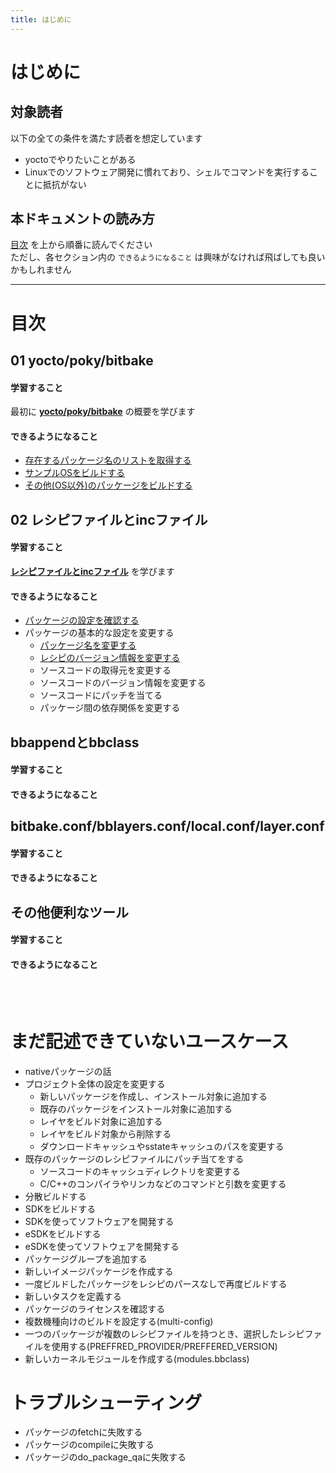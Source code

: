```yaml
---
title: はじめに
---
```


# はじめに

## 対象読者

以下の全ての条件を満たす読者を想定しています  

* yoctoでやりたいことがある
* Linuxでのソフトウェア開発に慣れており、シェルでコマンドを実行することに抵抗がない

## 本ドキュメントの読み方

[目次](#目次) を上から順番に読んでください  
ただし、各セクション内の `できるようになること` は興味がなければ飛ばしても良いかもしれません  

---

<a id="目次"></a>
# 目次

## 01 yocto/poky/bitbake
#### 学習すること
最初に [**yocto/poky/bitbake**](./01-yocto-poky-bitbake/study.md) の概要を学びます  

#### できるようになること

* [存在するパッケージ名のリストを取得する](./01-yocto-poky-bitbake/usecase/01-get-pakcage-list.md)
* [サンプルOSをビルドする](./01-yocto-poky-bitbake/usecase/02-build-sample-os.md)
* [その他(OS以外)のパッケージをビルドする](./01-yocto-poky-bitbake/usecase/03-build-package.md)


## 02 レシピファイルとincファイル
#### 学習すること
[**レシピファイルとincファイル**](./02-recipe-inc/study.md) を学びます  

#### できるようになること

* [パッケージの設定を確認する](./02-recipe-inc/usecase/01_check-package-params.md)
* パッケージの基本的な設定を変更する
    * [パッケージ名を変更する](./02-recipe-inc/usecase/02_change-package-name.md)
    * [レシピのバージョン情報を変更する](./02-recipe-inc/usecase/03_change-recipe-version.md)
    * ソースコードの取得元を変更する
    * ソースコードのバージョン情報を変更する
    * ソースコードにパッチを当てる
    * パッケージ間の依存関係を変更する


## bbappendとbbclass
#### 学習すること

#### できるようになること

## bitbake.conf/bblayers.conf/local.conf/layer.conf
#### 学習すること

#### できるようになること

## その他便利なツール
#### 学習すること

#### できるようになること



</br>
</br>


# まだ記述できていないユースケース
* nativeパッケージの話
* プロジェクト全体の設定を変更する
    * 新しいパッケージを作成し、インストール対象に追加する
    * 既存のパッケージをインストール対象に追加する
    * レイヤをビルド対象に追加する
    * レイヤをビルド対象から削除する
    * ダウンロードキャッシュやsstateキャッシュのパスを変更する
* 既存のパッケージのレシピファイルにパッチ当てをする
    * ソースコードのキャッシュディレクトリを変更する
    * C/C++のコンパイラやリンカなどのコマンドと引数を変更する
* 分散ビルドする
* SDKをビルドする
* SDKを使ってソフトウェアを開発する
* eSDKをビルドする
* eSDKを使ってソフトウェアを開発する
* パッケージグループを追加する
* 新しいイメージパッケージを作成する
* 一度ビルドしたパッケージをレシピのパースなしで再度ビルドする
* 新しいタスクを定義する
* パッケージのライセンスを確認する
* 複数機種向けのビルドを設定する(multi-config)
* 一つのパッケージが複数のレシピファイルを持つとき、選択したレシピファイルを使用する(PREFFRED_PROVIDER/PREFFERED_VERSION)
* 新しいカーネルモジュールを作成する(modules.bbclass)


# トラブルシューティング
* パッケージのfetchに失敗する
* パッケージのcompileに失敗する
* パッケージのdo_package_qaに失敗する